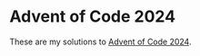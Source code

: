 # Advent of Code 2024

These are my solutions to [Advent of Code 2024](https://adventofcode.com/2024).
